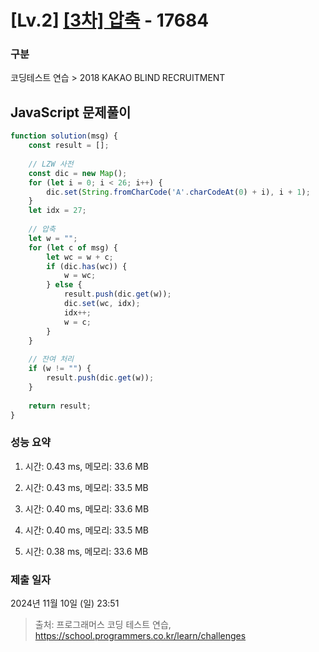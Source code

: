 # [Lv.2] [[3차] 압축](https://school.programmers.co.kr/learn/courses/30/lessons/17684?language=javascript) - 17684 

### 구분

코딩테스트 연습 > 2018 KAKAO BLIND RECRUITMENT

## JavaScript 문제풀이

```js
function solution(msg) {
    const result = [];
    
    // LZW 사전
    const dic = new Map();
    for (let i = 0; i < 26; i++) {
        dic.set(String.fromCharCode('A'.charCodeAt(0) + i), i + 1);
    }
    let idx = 27;
    
    // 압축
    let w = "";
    for (let c of msg) {
        let wc = w + c;
        if (dic.has(wc)) {
            w = wc;
        } else {
            result.push(dic.get(w));
            dic.set(wc, idx);
            idx++;
            w = c;
        }
    }
    
    // 잔여 처리
    if (w != "") {
        result.push(dic.get(w));
    }
    
    return result;
}
```

### 성능 요약

1. 시간: 0.43 ms, 메모리: 33.6 MB

2. 시간: 0.43 ms, 메모리: 33.5 MB
3. 시간: 0.40 ms, 메모리: 33.6 MB
4. 시간: 0.40 ms, 메모리: 33.5 MB
5. 시간: 0.38 ms, 메모리: 33.6 MB

### 제출 일자

2024년 11월 10일 (일) 23:51

> 출처: 프로그래머스 코딩 테스트 연습, https://school.programmers.co.kr/learn/challenges